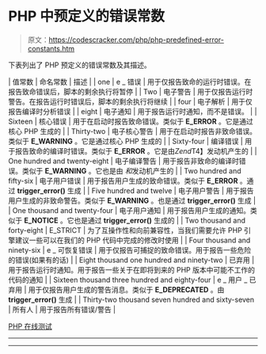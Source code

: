 # PHP 中预定义的错误常数

> 原文：<https://codescracker.com/php/php-predefined-error-constants.htm>

下表列出了 PHP 预定义的错误常数及其描述。

| 值常数 | 命名常数 | 描述 |
| one | e _ 错误 | 用于仅报告致命的运行时错误。在报告致命错误后，脚本的剩余执行将暂停 |
| Two | 电子警告 | 用于仅报告运行时警告。在报告运行时错误后，脚本的剩余执行将继续 |
| four | 电子解析 | 用于仅报告编译时分析错误 |
| eight | 电子通知 | 用于报告运行时通知，而不是错误。 |
| Sixteen | 核心错误 | 用于在启动时报告致命错误。类似于 **E_ERROR** 。它是通过核心 PHP 生成的 |
| Thirty-two | 电子核心警告 | 用于在启动时报告非致命错误。类似于 **E_WARNING** 。它是通过核心 PHP 生成的 |
| Sixty-four | 编译错误 | 用于报告致命的编译时错误。类似于 **E_ERROR** 。它是由*Zend*T4】发动机产生的 |
| One hundred and twenty-eight | 电子编译警告 | 用于报告非致命的编译时错误。类似于 **E_WARNING** 。它也是由 *和*发动机产生的 |
| Two hundred and fifty-six | 电子用户错误 | 用于报告用户生成的致命错误。类似于 **E_ERROR** 。通过 **trigger_error()** 生成 |
| Five hundred and twelve | 电子用户警告 | 用于报告用户生成的非致命警告。类似于 **E_WARNING** 。也是通过 **trigger_error()** 生成 |
| One thousand and twenty-four | 电子用户通知 | 用于报告用户生成的通知。类似于 **E_NOTICE** 。它也是通过 **trigger_error()** 生成的 |
| Two thousand and forty-eight | E_STRICT | 为了互操作性和向前兼容性，当我们需要允许 PHP 引擎建议一些可以在我们的 PHP 代码中完成的修改时使用 |
| Four thousand and ninety-six | e _ 可恢复错误 | 用于仅报告可捕捉的致命错误。用于报告一些危险的错误(如果有的话) |
| Eight thousand one hundred and ninety-two | 已弃用 | 用于报告运行时通知。用于报告一些关于在即将到来的 PHP 版本中可能不工作的代码的通知 |
| Sixteen thousand three hundred and eighty-four | e _ 用户 _ 已弃用 | 用于仅报告用户生成的警告消息。类似于 **E_DEPRECATED** 。由 **trigger_error()** 生成 |
| Thirty-two thousand seven hundred and sixty-seven | 所有人 | 用于报告所有错误/警告 |

[PHP 在线测试](/exam/showtest.php?subid=8)

* * *

* * *
